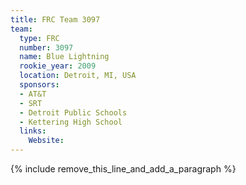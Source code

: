 ```yaml
---
title: FRC Team 3097
team:
  type: FRC
  number: 3097
  name: Blue Lightning
  rookie_year: 2009
  location: Detroit, MI, USA
  sponsors:
  - AT&T
  - SRT
  - Detroit Public Schools
  - Kettering High School
  links:
    Website:
---
```


{% include remove_this_line_and_add_a_paragraph %}